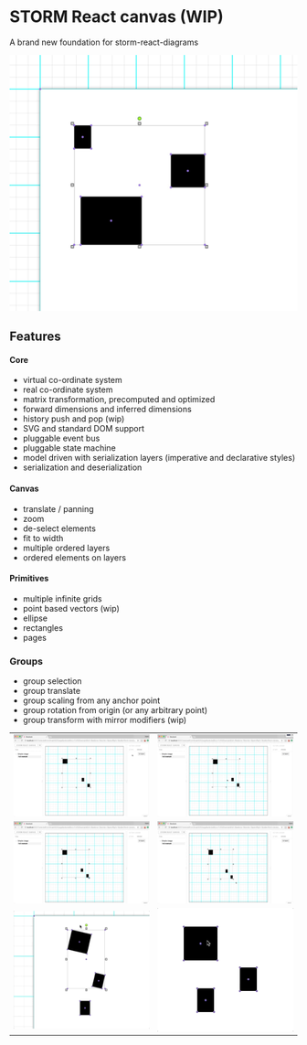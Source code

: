 # STORM React canvas (WIP)

A brand new foundation for storm-react-diagrams

![](./images/screenshot.jpg)

## Features

#### Core
* virtual co-ordinate system
* real co-ordinate system
* matrix transformation, precomputed and optimized
* forward dimensions and inferred dimensions
* history push and pop (wip)
* SVG and standard DOM support
* pluggable event bus
* pluggable state machine
* model driven with serialization layers (imperative and declarative styles)
* serialization and deserialization

#### Canvas
* translate / panning
* zoom
* de-select elements
* fit to width
* multiple ordered layers
* ordered elements on layers

#### Primitives
* multiple infinite grids
* point based vectors (wip)
* ellipse
* rectangles
* pages

### Groups
* group selection
* group translate
* group scaling from any anchor point
* group rotation from origin (or any arbitrary point)
* group transform with mirror modifiers (wip)


| 	|	|
|---|---|
| ![](./images/1.gif) | ![](./images/2.gif) |
| ![](./images/3.gif) | ![](./images/4.gif) |
| ![](./images/5.gif) | ![](./images/6.gif) |
